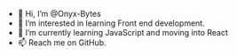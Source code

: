 - 👋 Hi, I’m @Onyx-Bytes
- 👀 I’m interested in learning Front end development.
- 🌱 I’m currently learning JavaScript and moving into React
- 📫 Reach me on GitHub.
